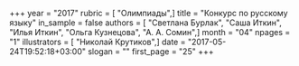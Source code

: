 +++
year = "2017"
rubric = [ "Олимпиады",]
title = "Конкурс по русскому языку"
in_sample = false
authors = [ "Светлана Бурлак", "Саша Иткин", "Илья Иткин", "Ольга Кузнецова", "А. А. Сомин",]
month = "04"
npages = "1"
illustrators = [ "Николай Крутиков",]
date = "2017-05-24T19:52:18+03:00"
slogan = ""
first_page = "25"
+++
